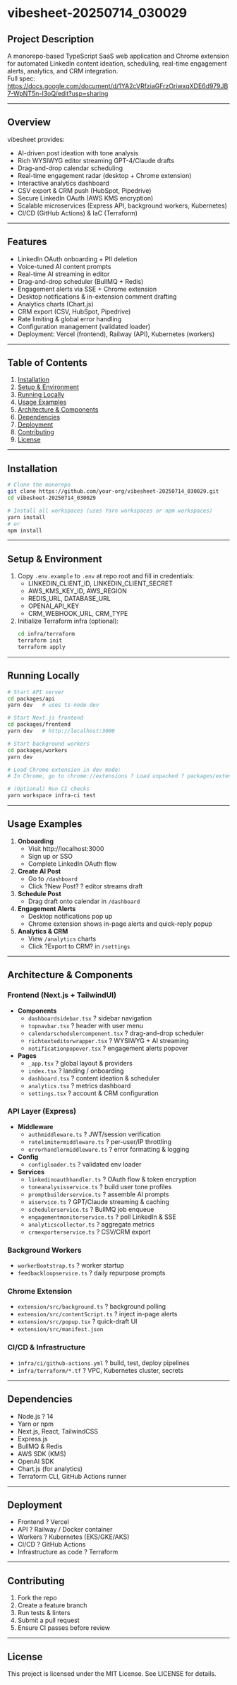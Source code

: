 # vibesheet-20250714_030029

## Project Description  
A monorepo-based TypeScript SaaS web application and Chrome extension for automated LinkedIn content ideation, scheduling, real-time engagement alerts, analytics, and CRM integration.  
Full spec: https://docs.google.com/document/d/1YA2cVRfziaGFrzOriwxqXDE6d979JB7-WpNT5n-I3oQ/edit?usp=sharing

---

## Overview  
vibesheet provides:  
- AI-driven post ideation with tone analysis  
- Rich WYSIWYG editor streaming GPT-4/Claude drafts  
- Drag-and-drop calendar scheduling  
- Real-time engagement radar (desktop + Chrome extension)  
- Interactive analytics dashboard  
- CSV export & CRM push (HubSpot, Pipedrive)  
- Secure LinkedIn OAuth (AWS KMS encryption)  
- Scalable microservices (Express API, background workers, Kubernetes)  
- CI/CD (GitHub Actions) & IaC (Terraform)

---

## Features  
- LinkedIn OAuth onboarding + PII deletion  
- Voice-tuned AI content prompts  
- Real-time AI streaming in editor  
- Drag-and-drop scheduler (BullMQ + Redis)  
- Engagement alerts via SSE + Chrome extension  
- Desktop notifications & in-extension comment drafting  
- Analytics charts (Chart.js)  
- CRM export (CSV, HubSpot, Pipedrive)  
- Rate limiting & global error handling  
- Configuration management (validated loader)  
- Deployment: Vercel (frontend), Railway (API), Kubernetes (workers)

---

## Table of Contents  
1. [Installation](#installation)  
2. [Setup & Environment](#setup--environment)  
3. [Running Locally](#running-locally)  
4. [Usage Examples](#usage-examples)  
5. [Architecture & Components](#architecture--components)  
6. [Dependencies](#dependencies)  
7. [Deployment](#deployment)  
8. [Contributing](#contributing)  
9. [License](#license)

---

## Installation  

```bash
# Clone the monorepo
git clone https://github.com/your-org/vibesheet-20250714_030029.git
cd vibesheet-20250714_030029

# Install all workspaces (uses Yarn workspaces or npm workspaces)
yarn install
# or
npm install
```

---

## Setup & Environment  

1. Copy `.env.example` to `.env` at repo root and fill in credentials:  
   - LINKEDIN_CLIENT_ID, LINKEDIN_CLIENT_SECRET  
   - AWS_KMS_KEY_ID, AWS_REGION  
   - REDIS_URL, DATABASE_URL  
   - OPENAI_API_KEY  
   - CRM_WEBHOOK_URL, CRM_TYPE  
2. Initialize Terraform infra (optional):  
   ```bash
   cd infra/terraform
   terraform init
   terraform apply
   ```  

---

## Running Locally  

```bash
# Start API server
cd packages/api
yarn dev   # uses ts-node-dev

# Start Next.js frontend
cd packages/frontend
yarn dev   # http://localhost:3000

# Start background workers
cd packages/workers
yarn dev

# Load Chrome extension in dev mode:
# In Chrome, go to chrome://extensions ? Load unpacked ? packages/extension/src

# (Optional) Run CI checks
yarn workspace infra-ci test
```

---

## Usage Examples  

1. **Onboarding**  
   - Visit http://localhost:3000  
   - Sign up or SSO  
   - Complete LinkedIn OAuth flow  
2. **Create AI Post**  
   - Go to `/dashboard`  
   - Click ?New Post? ? editor streams draft  
3. **Schedule Post**  
   - Drag draft onto calendar in `/dashboard`  
4. **Engagement Alerts**  
   - Desktop notifications pop up  
   - Chrome extension shows in-page alerts and quick-reply popup  
5. **Analytics & CRM**  
   - View `/analytics` charts  
   - Click ?Export to CRM? in `/settings`

---

## Architecture & Components  

### Frontend (Next.js + TailwindUI)  
- **Components**  
  - `dashboardsidebar.tsx` ? sidebar navigation  
  - `topnavbar.tsx` ? header with user menu  
  - `calendarschedulercomponent.tsx` ? drag-and-drop scheduler  
  - `richtexteditorwrapper.tsx` ? WYSIWYG + AI streaming  
  - `notificationpopover.tsx` ? engagement alerts popover  
- **Pages**  
  - `_app.tsx` ? global layout & providers  
  - `index.tsx` ? landing / onboarding  
  - `dashboard.tsx` ? content ideation & scheduler  
  - `analytics.tsx` ? metrics dashboard  
  - `settings.tsx` ? account & CRM configuration  

### API Layer (Express)  
- **Middleware**  
  - `authmiddleware.ts` ? JWT/session verification  
  - `ratelimitermiddleware.ts` ? per-user/IP throttling  
  - `errorhandlermiddleware.ts` ? error formatting & logging  
- **Config**  
  - `configloader.ts` ? validated env loader  
- **Services**  
  - `linkedinoauthhandler.ts` ? OAuth flow & token encryption  
  - `toneanalysisservice.ts` ? build user tone profiles  
  - `promptbuilderservice.ts` ? assemble AI prompts  
  - `aiservice.ts` ? GPT/Claude streaming & caching  
  - `schedulerservice.ts` ? BullMQ job enqueue  
  - `engagementmonitorservice.ts` ? poll LinkedIn & SSE  
  - `analyticscollector.ts` ? aggregate metrics  
  - `crmexporterservice.ts` ? CSV/CRM export  

### Background Workers  
- `workerBootstrap.ts` ? worker startup  
- `feedbackloopservice.ts` ? daily repurpose prompts  

### Chrome Extension  
- `extension/src/background.ts` ? background polling  
- `extension/src/contentScript.ts` ? inject in-page alerts  
- `extension/src/popup.tsx` ? quick-draft UI  
- `extension/src/manifest.json`  

### CI/CD & Infrastructure  
- `infra/ci/github-actions.yml` ? build, test, deploy pipelines  
- `infra/terraform/*.tf` ? VPC, Kubernetes cluster, secrets  

---

## Dependencies  

- Node.js ? 14  
- Yarn or npm  
- Next.js, React, TailwindCSS  
- Express.js  
- BullMQ & Redis  
- AWS SDK (KMS)  
- OpenAI SDK  
- Chart.js (for analytics)  
- Terraform CLI, GitHub Actions runner  

---

## Deployment  

- Frontend ? Vercel  
- API ? Railway / Docker container  
- Workers ? Kubernetes (EKS/GKE/AKS)  
- CI/CD ? GitHub Actions  
- Infrastructure as code ? Terraform  

---

## Contributing  

1. Fork the repo  
2. Create a feature branch  
3. Run tests & linters  
4. Submit a pull request  
5. Ensure CI passes before review  

---

## License  

This project is licensed under the MIT License. See LICENSE for details.